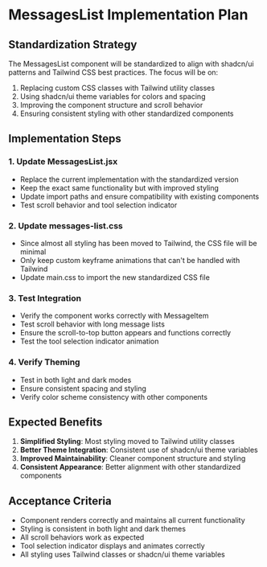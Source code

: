 # MessagesList Implementation Plan

## Standardization Strategy

The MessagesList component will be standardized to align with shadcn/ui patterns and Tailwind CSS best practices. The focus will be on:

1. Replacing custom CSS classes with Tailwind utility classes
2. Using shadcn/ui theme variables for colors and spacing
3. Improving the component structure and scroll behavior
4. Ensuring consistent styling with other standardized components

## Implementation Steps

### 1. Update MessagesList.jsx

- Replace the current implementation with the standardized version
- Keep the exact same functionality but with improved styling
- Update import paths and ensure compatibility with existing components
- Test scroll behavior and tool selection indicator

### 2. Update messages-list.css

- Since almost all styling has been moved to Tailwind, the CSS file will be minimal
- Only keep custom keyframe animations that can't be handled with Tailwind
- Update main.css to import the new standardized CSS file

### 3. Test Integration

- Verify the component works correctly with MessageItem
- Test scroll behavior with long message lists
- Ensure the scroll-to-top button appears and functions correctly
- Test the tool selection indicator animation

### 4. Verify Theming

- Test in both light and dark modes
- Ensure consistent spacing and styling
- Verify color scheme consistency with other components

## Expected Benefits

1. **Simplified Styling**: Most styling moved to Tailwind utility classes
2. **Better Theme Integration**: Consistent use of shadcn/ui theme variables
3. **Improved Maintainability**: Cleaner component structure and styling
4. **Consistent Appearance**: Better alignment with other standardized components

## Acceptance Criteria

- Component renders correctly and maintains all current functionality
- Styling is consistent in both light and dark themes
- All scroll behaviors work as expected
- Tool selection indicator displays and animates correctly
- All styling uses Tailwind classes or shadcn/ui theme variables